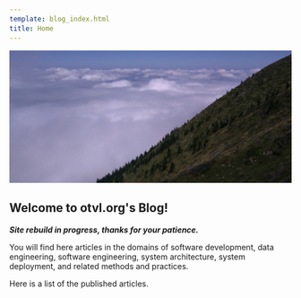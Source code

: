 ```yaml
---
template: blog_index.html
title: Home
---
```

<div markdown="1" class="row">
    <div class="col-12"><img src=images/picCagire.jpg title="Pic Cagire" alt="Home image" class="img-fluid"></div>
</div>

<h2 markdown="1" class="fw-bold mt-4">Welcome to otvl.org's Blog!</h2>

**_Site rebuild in progress, thanks for your patience._**

You will find here articles in the domains of software development,
data engineering, software engineering, system architecture, system deployment,
and related methods and practices.

Here is a list of the published articles.
